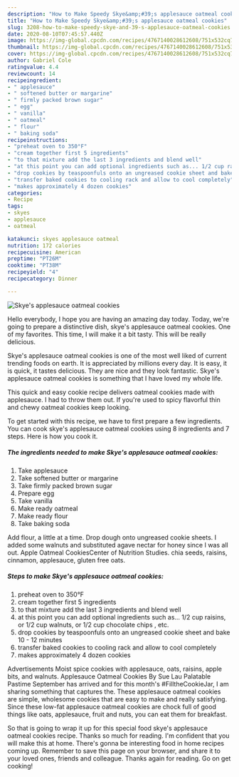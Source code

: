 ```yaml
---
description: "How to Make Speedy Skye&amp;#39;s applesauce oatmeal cookies"
title: "How to Make Speedy Skye&amp;#39;s applesauce oatmeal cookies"
slug: 3208-how-to-make-speedy-skye-and-39-s-applesauce-oatmeal-cookies
date: 2020-08-10T07:45:57.440Z
image: https://img-global.cpcdn.com/recipes/4767140028612608/751x532cq70/skyes-applesauce-oatmeal-cookies-recipe-main-photo.jpg
thumbnail: https://img-global.cpcdn.com/recipes/4767140028612608/751x532cq70/skyes-applesauce-oatmeal-cookies-recipe-main-photo.jpg
cover: https://img-global.cpcdn.com/recipes/4767140028612608/751x532cq70/skyes-applesauce-oatmeal-cookies-recipe-main-photo.jpg
author: Gabriel Cole
ratingvalue: 4.4
reviewcount: 14
recipeingredient:
- " applesauce"
- " softened butter or margarine"
- " firmly packed brown sugar"
- " egg"
- " vanilla"
- " oatmeal"
- " flour"
- " baking soda"
recipeinstructions:
- "preheat oven to 350°F"
- "cream together first 5 ingredients"
- "to that mixture add the last 3 ingredients and blend well"
- "at this point you can add optional ingredients such as... 1/2 cup raisins, or 1/2 cup walnuts, or 1/2 cup chocolate chips , etc."
- "drop cookies by teaspoonfuls onto an ungreased cookie sheet and bake 10 - 12 minutes"
- "transfer baked cookies to cooling rack and allow to cool completely"
- "makes approximately 4 dozen cookies"
categories:
- Recipe
tags:
- skyes
- applesauce
- oatmeal

katakunci: skyes applesauce oatmeal 
nutrition: 172 calories
recipecuisine: American
preptime: "PT26M"
cooktime: "PT38M"
recipeyield: "4"
recipecategory: Dinner

---
```



![Skye&#39;s applesauce oatmeal cookies](https://img-global.cpcdn.com/recipes/4767140028612608/751x532cq70/skyes-applesauce-oatmeal-cookies-recipe-main-photo.jpg)

Hello everybody, I hope you are having an amazing day today. Today, we're going to prepare a distinctive dish, skye&#39;s applesauce oatmeal cookies. One of my favorites. This time, I will make it a bit tasty. This will be really delicious.

Skye&#39;s applesauce oatmeal cookies is one of the most well liked of current trending foods on earth. It is appreciated by millions every day. It is easy, it is quick, it tastes delicious. They are nice and they look fantastic. Skye&#39;s applesauce oatmeal cookies is something that I have loved my whole life.

This quick and easy cookie recipe delivers oatmeal cookies made with applesauce. I had to throw them out. If you&#39;re used to spicy flavorful thin and chewy oatmeal cookies keep looking.


To get started with this recipe, we have to first prepare a few ingredients. You can cook skye&#39;s applesauce oatmeal cookies using 8 ingredients and 7 steps. Here is how you cook it.

<!--inarticleads1-->

##### The ingredients needed to make Skye&#39;s applesauce oatmeal cookies:

1. Take  applesauce
1. Take  softened butter or margarine
1. Take  firmly packed brown sugar
1. Prepare  egg
1. Take  vanilla
1. Make ready  oatmeal
1. Make ready  flour
1. Take  baking soda


Add flour, a little at a time. Drop dough onto ungreased cookie sheets. I added some walnuts and substituted agave nectar for honey since I was all out. Apple Oatmeal CookiesCenter of Nutrition Studies. chia seeds, raisins, cinnamon, applesauce, gluten free oats. 

<!--inarticleads2-->

##### Steps to make Skye&#39;s applesauce oatmeal cookies:

1. preheat oven to 350°F
1. cream together first 5 ingredients
1. to that mixture add the last 3 ingredients and blend well
1. at this point you can add optional ingredients such as... 1/2 cup raisins, or 1/2 cup walnuts, or 1/2 cup chocolate chips , etc.
1. drop cookies by teaspoonfuls onto an ungreased cookie sheet and bake 10 - 12 minutes
1. transfer baked cookies to cooling rack and allow to cool completely
1. makes approximately 4 dozen cookies


Advertisements Moist spice cookies with applesauce, oats, raisins, apple bits, and walnuts. Applesauce Oatmeal Cookies By Sue Lau Palatable Pastime September has arrived and for this month&#39;s #FilltheCookieJar, I am sharing something that captures the. These applesauce oatmeal cookies are simple, wholesome cookies that are easy to make and really satisfying. Since these low-fat applesauce oatmeal cookies are chock full of good things like oats, applesauce, fruit and nuts, you can eat them for breakfast. 

So that is going to wrap it up for this special food skye&#39;s applesauce oatmeal cookies recipe. Thanks so much for reading. I'm confident that you will make this at home. There's gonna be interesting food in home recipes coming up. Remember to save this page on your browser, and share it to your loved ones, friends and colleague. Thanks again for reading. Go on get cooking!
